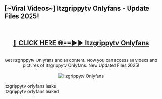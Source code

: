 <h2>[~Viral Videos~] Itzgrippytv Onlyfans - Update Files 2025!</h2>
<br>
<div align="center">
<h2><a href="https://betterlinks.top/A2PfLJ" rel="nofollow">🔴 CLICK HERE 🌐==►► Itzgrippytv Onlyfans</a></h2>
<br>
Get Itzgrippytv Onlyfans and all content. Now you can access all videos and pictures of Itzgrippytv Onlyfans. New Updated Files 2025!
<br>
<br>
<a href="https://betterlinks.top/A2PfLJ" rel="nofollow" data-target="animated-image.originalLink"><img src="https://i.ibb.co.com/WyWwxjT/player-gif2.gif" alt="Itzgrippytv Onlyfans" style="max-width: 100%; display: inline-block;" data-target="animated-image.originalImage"></a>
</div>
<br>
itzgrippytv onlyfans leaks<br>
itzgrippytv onlyfans leaked